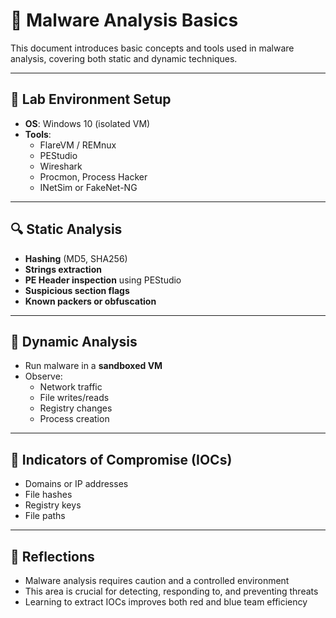 # 🐛 Malware Analysis Basics

This document introduces basic concepts and tools used in malware analysis, covering both static and dynamic techniques.

---

## 🧪 Lab Environment Setup

- **OS**: Windows 10 (isolated VM)
- **Tools**: 
  - FlareVM / REMnux
  - PEStudio
  - Wireshark
  - Procmon, Process Hacker
  - INetSim or FakeNet-NG

---

## 🔍 Static Analysis

- **Hashing** (MD5, SHA256)
- **Strings extraction**
- **PE Header inspection** using PEStudio
- **Suspicious section flags**
- **Known packers or obfuscation**

---

## 🚀 Dynamic Analysis

- Run malware in a **sandboxed VM**
- Observe:
  - Network traffic
  - File writes/reads
  - Registry changes
  - Process creation

---

## 🎯 Indicators of Compromise (IOCs)

- Domains or IP addresses
- File hashes
- Registry keys
- File paths

---

## 🧠 Reflections

- Malware analysis requires caution and a controlled environment
- This area is crucial for detecting, responding to, and preventing threats
- Learning to extract IOCs improves both red and blue team efficiency